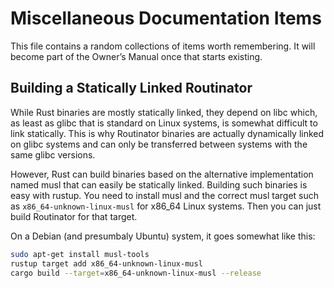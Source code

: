 # Miscellaneous Documentation Items

This file contains a random collections of items worth remembering. It
will become part of the Owner’s Manual once that starts existing.


## Building a Statically Linked Routinator

While Rust binaries are mostly statically linked, they depend on libc
which, as least as glibc that is standard on Linux systems, is somewhat
difficult to link statically. This is why Routinator binaries are actually
dynamically linked on glibc systems and can only be transferred between
systems with the same glibc versions.

However, Rust can build binaries based on the alternative implementation
named musl that can easily be statically linked. Building such binaries is
easy with rustup. You need to install musl and the correct musl target
such as `x86_64-unknown-linux-musl` for x86\_64 Linux systems. Then you
can just build Routinator for that target.

On a Debian (and presumbaly Ubuntu) system, it goes somewhat like this:

```bash
sudo apt-get install musl-tools
rustup target add x86_64-unknown-linux-musl
cargo build --target=x86_64-unknown-linux-musl --release
```

